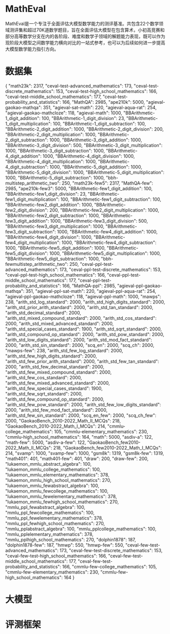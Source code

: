 # MathEval

MathEval是一个专注于全面评估大模型数学能力的测评基准。共包含22个数学领域测评集和超过70K道数学题目，旨在全面评估大模型在包含算术，小初高竞赛和部分高等数学分支在内的各阶段、难度和数学子领域的解题能力表现，既可以作为现阶段大模型之间数学能力横向对比的一站式参考，也可以为后续如何进一步提高大模型数学能力指引方向。



# 数据集
{
    "math23k": 2317,
    "ceval-test-advanced_mathematics": 173,
    "ceval-test-discrete_mathematics": 153,
    "ceval-test-high_school_mathematics": 166,
    "ceval-test-middle_school_mathematics": 177,
    "ceval-test-probability_and_statistics": 166,
    "MathQA": 2985,
    "ape210k": 5000,
    "agieval-gaokao-mathqa": 351,
    "agieval-sat-math": 220,
    "agieval-aqua-rat": 254,
    "agieval-gaokao-mathcloze": 118,
    "agieval-math": 1000,
    "BBArithmetic-1_digit_addition": 100,
    "BBArithmetic-1_digit_division": 23,
    "BBArithmetic-1_digit_multiplication": 100,
    "BBArithmetic-1_digit_subtraction": 100,
    "BBArithmetic-2_digit_addition": 1000,
    "BBArithmetic-2_digit_division": 200,
    "BBArithmetic-2_digit_multiplication": 1000,
    "BBArithmetic-2_digit_subtraction": 1000,
    "BBArithmetic-3_digit_addition": 1000,
    "BBArithmetic-3_digit_division": 500,
    "BBArithmetic-3_digit_multiplication": 1000,
    "BBArithmetic-3_digit_subtraction": 1000,
    "BBArithmetic-4_digit_addition": 1000,
    "BBArithmetic-4_digit_division": 1000,
    "BBArithmetic-4_digit_multiplication": 1000,
    "BBArithmetic-4_digit_subtraction": 1000,
    "BBArithmetic-5_digit_addition": 1000,
    "BBArithmetic-5_digit_division": 1000,
    "BBArithmetic-5_digit_multiplication": 1000,
    "BBArithmetic-5_digit_subtraction": 1000,
    "bbh-multistep_arithmetic_two": 250,
    "math23k-few5": 2317,
    "MathQA-few": 2985,
    "ape210k-few3": 5000,
    "BBArithmetic-few1_digit_addition": 100,
    "BBArithmetic-few1_digit_division": 23,
    "BBArithmetic-few1_digit_multiplication": 100,
    "BBArithmetic-few1_digit_subtraction": 100,
    "BBArithmetic-few2_digit_addition": 1000,
    "BBArithmetic-few2_digit_division": 200,
    "BBArithmetic-few2_digit_multiplication": 1000,
    "BBArithmetic-few2_digit_subtraction": 1000,
    "BBArithmetic-few3_digit_addition": 1000,
    "BBArithmetic-few3_digit_division": 500,
    "BBArithmetic-few3_digit_multiplication": 1000,
    "BBArithmetic-few3_digit_subtraction": 1000,
    "BBArithmetic-few4_digit_addition": 1000,
    "BBArithmetic-few4_digit_division": 1000,
    "BBArithmetic-few4_digit_multiplication": 1000,
    "BBArithmetic-few4_digit_subtraction": 1000,
    "BBArithmetic-few5_digit_addition": 1000,
    "BBArithmetic-few5_digit_division": 1000,
    "BBArithmetic-few5_digit_multiplication": 1000,
    "BBArithmetic-few5_digit_subtraction": 1000,
    "bbh-fewmultistep_arithmetic_two": 250,
    "ceval-ppl-test-advanced_mathematics": 173,
    "ceval-ppl-test-discrete_mathematics": 153,
    "ceval-ppl-test-high_school_mathematics": 166,
    "ceval-ppl-test-middle_school_mathematics": 177,
    "ceval-ppl-test-probability_and_statistics": 166,
    "MathQA-ppl": 2985,
    "agieval-ppl-gaokao-mathqa": 351,
    "agieval-ppl-sat-math": 220,
    "agieval-ppl-aqua-rat": 254,
    "agieval-ppl-gaokao-mathcloze": 118,
    "agieval-ppl-math": 1000,
    "mawps": 238,
    "arith_std_log_standard": 2000,
    "arith_std_high_digits_standard": 2000,
    "arith_std_prior_arith_standard": 2000,
    "arith_std_tan_standard": 2000,
    "arith_std_decimal_standard": 2000,
    "arith_std_mixed_compound_standard": 2000,
    "arith_std_cos_standard": 2000,
    "arith_std_mixed_advanced_standard": 2000,
    "arith_std_special_cases_standard": 1900,
    "arith_std_sqrt_standard": 2000,
    "arith_std_compound_op_standard": 2000,
    "arith_std_pow_standard": 2000,
    "arith_std_low_digits_standard": 2000,
    "arith_std_mod_fact_standard": 2000,
    "arith_std_sin_standard": 2000,
    "scq_en": 2000,
    "scq_ch": 2000,
    "mawps-few": 238,
    "arith_std_few_log_standard": 2000,
    "arith_std_few_high_digits_standard": 2000,
    "arith_std_few_prior_arith_standard": 2000,
    "arith_std_few_tan_standard": 2000,
    "arith_std_few_decimal_standard": 2000,
    "arith_std_few_mixed_compound_standard": 2000,
    "arith_std_few_cos_standard": 2000,
    "arith_std_few_mixed_advanced_standard": 2000,
    "arith_std_few_special_cases_standard": 1900,
    "arith_std_few_sqrt_standard": 2000,
    "arith_std_few_compound_op_standard": 2000,
    "arith_std_few_pow_standard": 2000,
    "arith_std_few_low_digits_standard": 2000,
    "arith_std_few_mod_fact_standard": 2000,
    "arith_std_few_sin_standard": 2000,
    "scq_en_few": 2000,
    "scq_ch_few": 2000,
    "GaokaoBench_2010-2022_Math_II_MCQs": 218,
    "GaokaoBench_2010-2022_Math_I_MCQs": 214,
    "cmmlu-college_mathematics": 105,
    "cmmlu-elementary_mathematics": 230,
    "cmmlu-high_school_mathematics": 164,
    "math": 5000,
    "asdiv-a": 122,
    "math-few": 5000,
    "asdiv-a-few": 122,
    "GaokaoBench_few2010-2022_Math_II_MCQs": 218,
    "GaokaoBench_few2010-2022_Math_I_MCQs": 214,
    "svamp": 1000,
    "svamp-few": 1000,
    "gsm8k": 1319,
    "gsm8k-few": 1319,
    "math401": 401,
    "math401-few": 401,
    "draw": 200,
    "draw-few": 200,
    "lukaemon_mmlu_abstract_algebra": 100,
    "lukaemon_mmlu_college_mathematics": 100,
    "lukaemon_mmlu_elementary_mathematics": 378,
    "lukaemon_mmlu_high_school_mathematics": 270,
    "lukaemon_mmlu_fewabstract_algebra": 100,
    "lukaemon_mmlu_fewcollege_mathematics": 100,
    "lukaemon_mmlu_fewelementary_mathematics": 378,
    "lukaemon_mmlu_fewhigh_school_mathematics": 270,
    "mmlu_ppl_fewabstract_algebra": 100,
    "mmlu_ppl_fewcollege_mathematics": 100,
    "mmlu_ppl_fewelementary_mathematics": 378,
    "mmlu_ppl_fewhigh_school_mathematics": 270,
    "mmlu_pplabstract_algebra": 100,
    "mmlu_pplcollege_mathematics": 100,
    "mmlu_pplelementary_mathematics": 378,
    "mmlu_pplhigh_school_mathematics": 270,
    "dolphin1878": 187,
    "dolphin1878-few": 187,
    "hmwp": 550,
    "hmwp-few": 550,
    "ceval-few-test-advanced_mathematics": 173,
    "ceval-few-test-discrete_mathematics": 153,
    "ceval-few-test-high_school_mathematics": 166,
    "ceval-few-test-middle_school_mathematics": 177,
    "ceval-few-test-probability_and_statistics": 166,
    "cmmlu-few-college_mathematics": 105,
    "cmmlu-few-elementary_mathematics": 230,
    "cmmlu-few-high_school_mathematics": 164
}


# 大模型

# 评测框架

